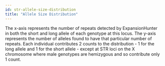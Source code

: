 ```yaml
---
id: str-allele-size-distribution
title: "Allele Size Distribution"
---
```


The x-axis represents the number of repeats detected by ExpansionHunter in both the short and long allele of each genotype at this locus. The y-axis represents the number of alleles found to have that particular number of repeats. Each individual contributes 2 counts to the distribution - 1 for the long allele and 1 for the short allele - except at STR loci on the X chromosome where male genotypes are hemizygous and so contribute only 1 count.